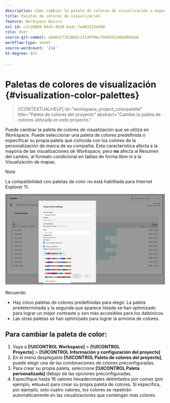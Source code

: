 ```yaml
---
description: Cómo cambiar la paleta de colores de visualización o especificar su propia paleta de color a medida.
title: Paletas de colores de visualización
feature: Workspace Basics
exl-id: c3c208b9-84a5-4620-ba3c-7e483215e698
role: User
source-git-commit: a646d1f35308dc1f1d9f06cf94835534bd8b8da6
workflow-type: tm+mt
source-wordcount: '214'
ht-degree: 91%

---
```


# Paletas de colores de visualización {#visualization-color-palettes}

<!-- markdownlint-disable MD034 -->

>[!CONTEXTUALHELP]
>id="workspace_project_colorpalette"
>title="Paleta de colores del proyecto"
>abstract="Cambie la paleta de colores utilizada en este proyecto."

<!-- markdownlint-enable MD034 -->


Puede cambiar la paleta de colores de visualización que se utiliza en Workspace. Puede seleccionar una paleta de colores predefinida o especificar su propia paleta que coincida con los colores de la personalización de marca de su compañía. Esta característica afecta a la mayoría de las visualizaciones de Workspace, pero **no** afecta al Resumen del cambio, al formato condicional en tablas de forma libre ni a la Visualización de mapas.

>[!NOTE]
>
>La compatibilidad con paletas de color no está habilitada para Internet Explorer 11.

![La ventana Información y configuración del proyecto.](assets/color-palettes.png)

Recuerde:

* Hay cinco paletas de colores predefinidas para elegir. La paleta predeterminada y la segunda que aparece listada se han optimizado para lograr un mejor contraste y son más accesibles para los daltónicos.
* Las otras paletas se han optimizado para lograr la armonía de colores.

## Para cambiar la paleta de color:

1. Vaya a **[!UICONTROL Workspace]** > **[!UICONTROL Proyecto]** > **[!UICONTROL Información y configuración del proyecto]**
1. En el menú desplegable **[!UICONTROL Paleta de colores del proyecto]**, puede elegir una de las combinaciones de colores preconfiguradas.
1. Para crear su propia paleta, seleccione **[!UICONTROL Paleta personalizada]** debajo de las opciones preconfiguradas.
1. Especifique hasta 16 valores hexadecimales delimitados por comas (por ejemplo, `#00a4e4`) para crear su propia paleta de colores. Si especifica, por ejemplo, solo cuatro valores, los colores se repetirán automáticamente en las visualizaciones que contengan más colores.
